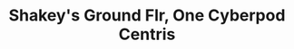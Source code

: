 ---
addr: ' Ground Flr, One Cyberpod Centris'
city: Quezon City
country: Philippines
description: Ground Flr, One Cyberpod Centris (at Epifanio delos Santos Ave & Quezon
  Ave) Quezon City Quezon City
id: 4dfd871952b1892303103216
lat: 14.642440442617934
lng: 121.03904839046623
title: Shakey's Ground Flr, One Cyberpod Centris
venue: Shakey's
---